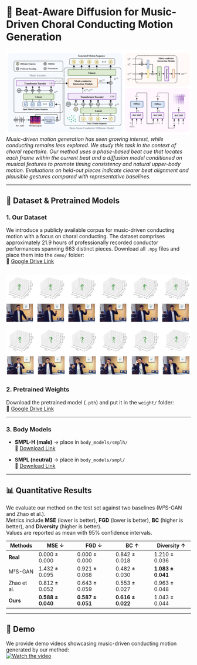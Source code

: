 # 🎼 Beat-Aware Diffusion for Music-Driven Choral Conducting Motion Generation

![teaser](fig/model.png)  
*Music-driven motion generation has seen growing interest, while conducting remains less explored. We study this task in the context of choral repertoire. Our method uses a phase-based beat cue that locates each frame within the current beat and a diffusion model conditioned on musical features to promote timing consistency and natural upper-body motion. Evaluations on held-out pieces indicate clearer beat alignment and plausible gestures compared with representative baselines.*  

---

## 📂 Dataset & Pretrained Models

### 1. Our Dataset  
We introduce a publicly available corpus for music-driven conducting motion with a focus on choral conducting. The dataset comprises approximately 21.9 hours of professionally recorded conductor performances spanning 663 distinct pieces.
Download all `.npy` files and place them into the `demo/` folder:  
🔗 [Google Drive Link](https://drive.google.com/drive/folders/1x-oST6VXu-AKbwYFuMaPwcB28GCe0rOg?usp=sharing)

![teaser](fig/dataset.png) 
---

### 2. Pretrained Weights  
Download the pretrained model (`.pth`) and put it in the `weight/` folder:  
🔗 [Google Drive Link](https://drive.google.com/file/d/1vTD9s6JJV9mT7WieeuiGyGrNK6AX0d4l/view?usp=sharing)

---

### 3. Body Models  

- **SMPL-H (male)** → place in `body_models/smplh/`  
  🔗 [Download Link](https://drive.google.com/file/d/1hMDRkFnSqTQTokeKdojEA38FbsvaQEQi/view?usp=sharing)

- **SMPL (neutral)** → place in `body_models/smpl/`  
  🔗 [Download Link](https://drive.google.com/file/d/1jp3ZquJxN9944JwAq9a7c00jbE12WKH0/view?usp=sharing)

---

## 📊 Quantitative Results  

We evaluate our method on the test set against two baselines (M²S-GAN and Zhao et al.).  
Metrics include **MSE** (lower is better), **FGD** (lower is better), **BC** (higher is better), and **Diversity** (higher is better).  
Values are reported as mean with 95% confidence intervals.  

| Methods    | MSE ↓            | FGD ↓            | BC ↑             | Diversity ↑       |
|------------|------------------|------------------|------------------|------------------|
| **Real**   | 0.000 ± 0.000    | 0.000 ± 0.000    | 0.842 ± 0.018    | 1.210 ± 0.036    |
| M²S-GAN    | 1.432 ± 0.095    | 0.921 ± 0.068    | 0.482 ± 0.030    | **1.083 ± 0.041** |
| Zhao et al.| 0.812 ± 0.052    | 0.643 ± 0.059    | 0.553 ± 0.027    | 0.963 ± 0.048    |
| **Ours**   | **0.588 ± 0.040**| **0.587 ± 0.051**| **0.616 ± 0.022**| 1.043 ± 0.044    |

---

## 🎥 Demo  

We provide demo videos showcasing music-driven conducting motion generated by our method:  
[![Watch the video](docs/demo_thumbnail.png)]([https://drive.google.com/your-demo-video-link](https://drive.google.com/file/d/1mlAUcpSJHFO3OIr7eIaGYTZVlmoE3jMj/view?usp=sharing))




